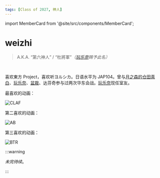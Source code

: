 ```yaml
---
tags: [Class of 2027, 神人]
---
```


import MemberCard from '@site/src/components/MemberCard';

# weizhi

> A.K.A. “第六神人” / “杜將軍”_（[玩乐奈](玩乐奈.md)赐予此名）_

<MemberCard
    name="Weizhi"
    subtitle="Author"
    avatar="https://i.pinimg.com/736x/ff/3d/e7/ff3de7f1452cd5b93dba8bac0ac378a5.jpg"
    link="https://bgm.tv/user/wdu"
/>

<br />

喜欢東方 Project，喜欢听ヨルシカ。日语水平为 JAP104。曾与[月之森的仓田真白](月之森的仓田真白本人.md)、[玩乐奈](玩乐奈.md)、[盆栽](绿色盆栽.md)、达芬奇参与过两次华东会战。[玩乐奈](玩乐奈.md)现任室友。

最喜欢的动画：

![CLAF](/img/anime/CLAF.png)

第二喜欢的动画：

![AB](/img/anime/AB.png)

第三喜欢的动画：

![BTR](/img/anime/BTR.png)

:::warning

_未完待续_。

:::

